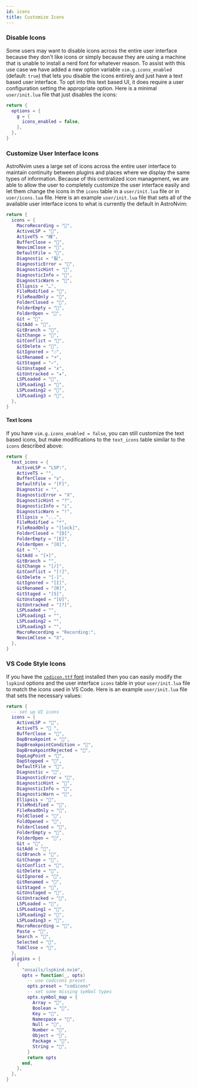 ```yaml
---
id: icons
title: Customize Icons
---
```


### Disable Icons

Some users may want to disable icons across the entire user interface because they don't like icons or simply because they are using a machine that is unable to install a nerd font for whatever reason. To assist with this use case we have added a new option variable `vim.g.icons_enabled` (default: `true`) that lets you disable the icons entirely and just have a text based user interface. To opt into this text based UI, it does require a user configuration setting the appropriate option. Here is a minimal `user/init.lua` file that just disables the icons:

```lua
return {
  options = {
    g = {
      icons_enabled = false,
    },
  },
}
```

### Customize User Interface Icons

AstroNvim uses a large set of icons across the entire user interface to maintain continuity between plugins and places where we display the same types of information. Because of this centralized icon management, we are able to allow the user to completely customize the user interface easily and let them change the icons in the `icons` table in a `user/init.lua` file or in `user/icons.lua` file. Here is an example `user/init.lua` file that sets all of the available user interface icons to what is currently the default in AstroNvim:

```lua
return {
  icons = {
    MacroRecording = "",
    ActiveLSP = "",
    ActiveTS = "綠",
    BufferClose = "",
    NeovimClose = "",
    DefaultFile = "",
    Diagnostic = "裂",
    DiagnosticError = "",
    DiagnosticHint = "",
    DiagnosticInfo = "",
    DiagnosticWarn = "",
    Ellipsis = "…",
    FileModified = "",
    FileReadOnly = "",
    FolderClosed = "",
    FolderEmpty = "",
    FolderOpen = "",
    Git = "",
    GitAdd = "",
    GitBranch = "",
    GitChange = "",
    GitConflict = "",
    GitDelete = "",
    GitIgnored = "◌",
    GitRenamed = "➜",
    GitStaged = "✓",
    GitUnstaged = "✗",
    GitUntracked = "★",
    LSPLoaded = "",
    LSPLoading1 = "",
    LSPLoading2 = "",
    LSPLoading3 = "",
  },
}
```

#### Text Icons

If you have `vim.g.icons_enabled = false`, you can still customize the text based icons, but make modifications to the `text_icons` table similar to the `icons` described above:

```lua
return {
  text_icons = {
    ActiveLSP = "LSP:",
    ActiveTS = "",
    BufferClose = "x",
    DefaultFile = "[F]",
    Diagnostic = "",
    DiagnosticError = "X",
    DiagnosticHint = "?",
    DiagnosticInfo = "i",
    DiagnosticWarn = "!",
    Ellipsis = "...",
    FileModified = "*",
    FileReadOnly = "[lock]",
    FolderClosed = "[D]",
    FolderEmpty = "[E]",
    FolderOpen = "[O]",
    Git = "",
    GitAdd = "[+]",
    GitBranch = "",
    GitChange = "[/]",
    GitConflict = "[!]",
    GitDelete = "[-]",
    GitIgnored = "[I]",
    GitRenamed = "[R]",
    GitStaged = "[S]",
    GitUnstaged = "[U]",
    GitUntracked = "[?]",
    LSPLoaded = "",
    LSPLoading1 = "",
    LSPLoading2 = "",
    LSPLoading3 = "",
    MacroRecording = "Recording:",
    NeovimClose = "X",
  },
}
```

### VS Code Style Icons

If you have the [`codicon.ttf` font](https://github.com/microsoft/vscode-codicons/tree/main/dist) installed then you can easily modify the `lspkind` options and the user interface `icons` table in your `user/init.lua` file to match the icons used in VS Code. Here is an example `user/init.lua` file that sets the necessary values:

```lua
return {
  -- set up UI icons
  icons = {
    ActiveLSP = "",
    ActiveTS = " ",
    BufferClose = "",
    DapBreakpoint = "",
    DapBreakpointCondition = "",
    DapBreakpointRejected = "",
    DapLogPoint = "",
    DapStopped = "",
    DefaultFile = "",
    Diagnostic = "",
    DiagnosticError = "",
    DiagnosticHint = "",
    DiagnosticInfo = "",
    DiagnosticWarn = "",
    Ellipsis = "",
    FileModified = "",
    FileReadOnly = "",
    FoldClosed = "",
    FoldOpened = "",
    FolderClosed = "",
    FolderEmpty = "",
    FolderOpen = "",
    Git = "",
    GitAdd = "",
    GitBranch = "",
    GitChange = "",
    GitConflict = "",
    GitDelete = "",
    GitIgnored = "",
    GitRenamed = "",
    GitStaged = "",
    GitUnstaged = "",
    GitUntracked = "",
    LSPLoaded = "",
    LSPLoading1 = "",
    LSPLoading2 = "",
    LSPLoading3 = "",
    MacroRecording = "",
    Paste = "",
    Search = "",
    Selected = "",
    TabClose = "",
  },
  plugins = {
    {
      "onsails/lspkind.nvim",
      opts = function(_, opts)
        -- use codicons preset
        opts.preset = "codicons"
        -- set some missing symbol types
        opts.symbol_map = {
          Array = "",
          Boolean = "",
          Key = "",
          Namespace = "",
          Null = "",
          Number = "",
          Object = "",
          Package = "",
          String = "",
        }
        return opts
      end,
    },
  },
}
```
